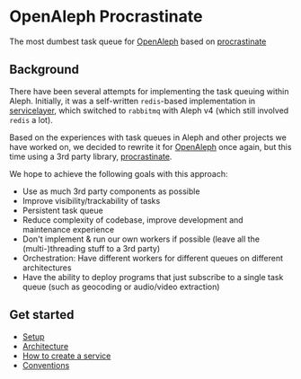 # OpenAleph Procrastinate

The most dumbest task queue for [OpenAleph](https://openaleph.org) based on [procrastinate](https://procrastinate.readthedocs.io/en/stable/)

## Background

There have been several attempts for implementing the task queuing within Aleph. Initially, it was a self-written `redis`-based implementation in [servicelayer](https://github.com/alephdata/servicelayer/), which switched to `rabbitmq` with Aleph v4 (which still involved `redis` a lot).

Based on the experiences with task queues in Aleph and other projects we have worked on, we decided to rewrite it for [OpenAleph](https://openaleph.org) once again, but this time using a 3rd party library, [procrastinate](https://procrastinate.readthedocs.io/en/stable/).

We hope to achieve the following goals with this approach:

- Use as much 3rd party components as possible
- Improve visibility/trackability of tasks
- Persistent task queue
- Reduce complexity of codebase, improve development and maintenance experience
- Don't implement & run our own workers if possible (leave all the (multi-)threading stuff to a 3rd party)
- Orchestration: Have different workers for different queues on different architectures
- Have the ability to deploy programs that just subscribe to a single task queue (such as geocoding or audio/video extraction)

## Get started

- [Setup](./setup.md)
- [Architecture](./architecture.md)
- [How to create a service](./howto.md)
- [Conventions](./setup.md)
